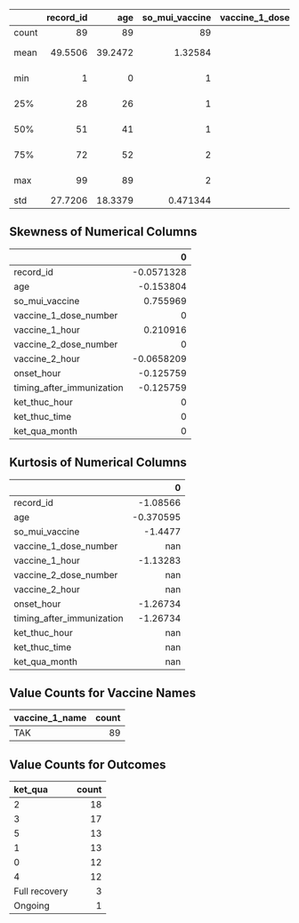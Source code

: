 |       |   record_id |     age |   so_mui_vaccine |   vaccine_1_dose_number |   vaccine_1_hour | vaccine_1_date                |   vaccine_2_dose_number |   vaccine_2_hour | vaccine_2_date                |   onset_hour | onset_date                    |   timing_after_immunization |   ket_thuc_hour | ket_thuc_date       |   ket_thuc_time |   ket_qua_month |
|:------|------------:|--------:|-----------------:|------------------------:|-----------------:|:------------------------------|------------------------:|-----------------:|:------------------------------|-------------:|:------------------------------|----------------------------:|----------------:|:--------------------|----------------:|----------------:|
| count |     89      | 89      |        89        |                      89 |          89      | 89                            |                      29 |         29       | 29                            |      89      | 89                            |                     89      |              89 | 75                  |              89 |              89 |
| mean  |     49.5506 | 39.2472 |         1.32584  |                       1 |          10.7753 | 2023-12-14 22:39:06.067415808 |                       2 |         11.1379  | 2024-02-09 06:37:14.482758656 |      25.2472 | 2024-01-08 12:56:37.752808960 |                     25.2472 |              42 | 2024-05-24 15:40:48 |              42 |               2 |
| min   |      1      |  0      |         1        |                       1 |           0      | 2023-01-01 00:00:00           |                       2 |          0       | 2023-03-24 00:00:00           |       0      | 2023-01-08 00:00:00           |                      0      |              42 | 2023-05-09 00:00:00 |              42 |               2 |
| 25%   |     28      | 26      |         1        |                       1 |           5      | 2023-07-06 00:00:00           |                       2 |          6       | 2023-08-26 00:00:00           |      14      | 2023-07-31 00:00:00           |                     14      |              42 | 2024-01-21 12:00:00 |              42 |               2 |
| 50%   |     51      | 41      |         1        |                       1 |          10      | 2023-10-26 00:00:00           |                       2 |         11       | 2023-12-22 00:00:00           |      26      | 2023-12-26 00:00:00           |                     26      |              42 | 2024-06-13 00:00:00 |              42 |               2 |
| 75%   |     72      | 52      |         2        |                       1 |          15      | 2024-05-29 00:00:00           |                       2 |         17       | 2024-06-30 00:00:00           |      37      | 2024-06-28 00:00:00           |                     37      |              42 | 2024-12-16 00:00:00 |              42 |               2 |
| max   |     99      | 89      |         2        |                       1 |          23      | 2024-12-30 00:00:00           |                       2 |         22       | 2025-03-24 00:00:00           |      47      | 2025-03-27 00:00:00           |                     47      |              42 | 2024-12-27 00:00:00 |              42 |               2 |
| std   |     27.7206 | 18.3379 |         0.471344 |                       0 |           6.7044 | nan                           |                       0 |          6.70141 | nan                           |      14.26   | nan                           |                     14.26   |               0 | nan                 |               0 |               0 |


## Skewness of Numerical Columns
|                           |          0 |
|:--------------------------|-----------:|
| record_id                 | -0.0571328 |
| age                       | -0.153804  |
| so_mui_vaccine            |  0.755969  |
| vaccine_1_dose_number     |  0         |
| vaccine_1_hour            |  0.210916  |
| vaccine_2_dose_number     |  0         |
| vaccine_2_hour            | -0.0658209 |
| onset_hour                | -0.125759  |
| timing_after_immunization | -0.125759  |
| ket_thuc_hour             |  0         |
| ket_thuc_time             |  0         |
| ket_qua_month             |  0         |

## Kurtosis of Numerical Columns
|                           |          0 |
|:--------------------------|-----------:|
| record_id                 |  -1.08566  |
| age                       |  -0.370595 |
| so_mui_vaccine            |  -1.4477   |
| vaccine_1_dose_number     | nan        |
| vaccine_1_hour            |  -1.13283  |
| vaccine_2_dose_number     | nan        |
| vaccine_2_hour            | nan        |
| onset_hour                |  -1.26734  |
| timing_after_immunization |  -1.26734  |
| ket_thuc_hour             | nan        |
| ket_thuc_time             | nan        |
| ket_qua_month             | nan        |

## Value Counts for Vaccine Names
| vaccine_1_name   |   count |
|:-----------------|--------:|
| TAK              |      89 |

## Value Counts for Outcomes
| ket_qua       |   count |
|:--------------|--------:|
| 2             |      18 |
| 3             |      17 |
| 5             |      13 |
| 1             |      13 |
| 0             |      12 |
| 4             |      12 |
| Full recovery |       3 |
| Ongoing       |       1 |
